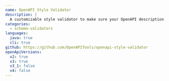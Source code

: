 ```yaml
---
name: OpenAPI Style Validator
description: |
  A customizable style validator to make sure your OpenAPI description follows your organization's standards.
categories:
  - schema-validators
languages:
  java: true
  cli: true
github: https://github.com/OpenAPITools/openapi-style-validator
openApiVersions:
  v2: true
  v3: true
  v3_1: false
  v4: false
---
```

